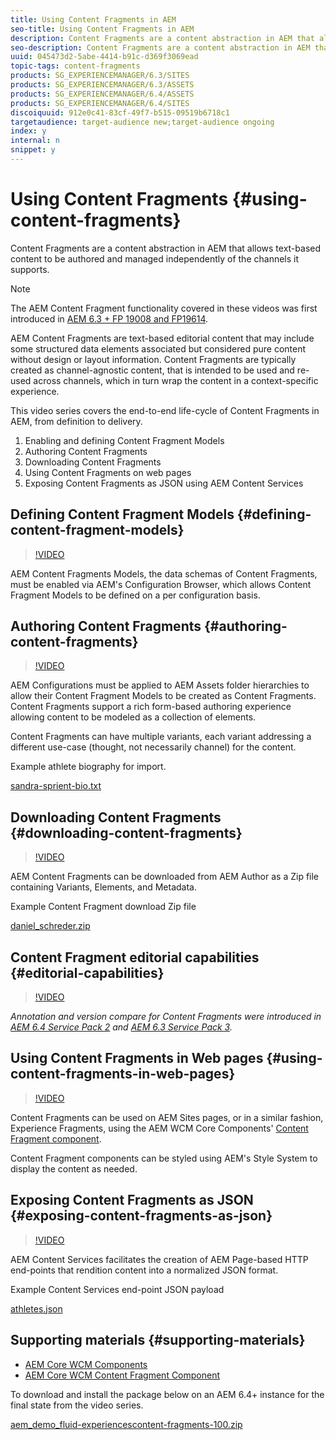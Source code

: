 ```yaml
---
title: Using Content Fragments in AEM
seo-title: Using Content Fragments in AEM
description: Content Fragments are a content abstraction in AEM that allows text-based content to be authored and managed independently of the channels it supports. 
seo-description: Content Fragments are a content abstraction in AEM that allows text-based content to be authored and managed independently of the channels it supports. 
uuid: 045473d2-5abe-4414-b91c-d369f3069ead
topic-tags: content-fragments
products: SG_EXPERIENCEMANAGER/6.3/SITES
products: SG_EXPERIENCEMANAGER/6.3/ASSETS
products: SG_EXPERIENCEMANAGER/6.4/ASSETS
products: SG_EXPERIENCEMANAGER/6.4/SITES
discoiquuid: 912e0c41-83cf-49f7-b515-09519b6718c1
targetaudience: target-audience new;target-audience ongoing
index: y
internal: n
snippet: y
---
```


# Using Content Fragments {#using-content-fragments}

Content Fragments are a content abstraction in AEM that allows text-based content to be authored and managed independently of the channels it supports.

>[!NOTE]
>
>The AEM Content Fragment functionality covered in these videos was first introduced in [AEM 6.3 + FP 19008 and FP19614](https://helpx.adobe.com/experience-manager/6-3/release-notes/content-services-fragments-featurepack.html).
>

AEM Content Fragments are text-based editorial content that may include some structured data elements associated but considered pure content without design or layout information. Content Fragments are typically created as channel-agnostic content, that is intended to be used and re-used across channels, which in turn wrap the content in a context-specific experience.

This video series covers the end-to-end life-cycle of Content Fragments in AEM, from definition to delivery.

1. Enabling and defining Content Fragment Models
1. Authoring Content Fragments
1. Downloading Content Fragments
1. Using Content Fragments on web pages
1. Exposing Content Fragments as JSON using AEM Content Services

## Defining Content Fragment Models {#defining-content-fragment-models}

>[!VIDEO](https://video.tv.adobe.com/v/22452/?quality=12)

AEM Content Fragments Models, the data schemas of Content Fragments, must be enabled via AEM's Configuration Browser, which allows Content Fragment Models to be defined on a per configuration basis.

## Authoring Content Fragments {#authoring-content-fragments}

>[!VIDEO](https://video.tv.adobe.com/v/22451/?quality=12)

AEM Configurations must be applied to AEM Assets folder hierarchies to allow their Content Fragment Models to be created as Content Fragments. Content Fragments support a rich form-based authoring experience allowing content to be modeled as a collection of elements.

Content Fragments can have multiple variants, each variant addressing a different use-case (thought, not necessarily channel) for the content.

Example athlete biography for import.

[sandra-sprient-bio.txt](assets/sandra-sprient-bio.txt)

## Downloading Content Fragments {#downloading-content-fragments}

>[!VIDEO](https://video.tv.adobe.com/v/22450/?quality=12)

AEM Content Fragments can be downloaded from AEM Author as a Zip file containing Variants, Elements, and Metadata.

Example Content Fragment download Zip file

[daniel_schreder.zip](assets/daniel_schreder.zip)

## Content Fragment editorial capabilities {#editorial-capabilities}

>[!VIDEO](https://video.tv.adobe.com/v/25891/?quality=12)

*Annotation and version compare for Content Fragments were introduced in [AEM 6.4 Service Pack 2](https://helpx.adobe.com/experience-manager/aem-releases-updates.html) and [AEM 6.3 Service Pack 3](https://helpx.adobe.com/experience-manager/6-3/release-notes/sp3-release-notes.html).*

## Using Content Fragments in Web pages {#using-content-fragments-in-web-pages}

>[!VIDEO](https://video.tv.adobe.com/v/22449/?quality=12)

Content Fragments can be used on AEM Sites pages, or in a similar fashion, Experience Fragments, using the AEM WCM Core Components' [Content Fragment component](https://github.com/Adobe-Marketing-Cloud/aem-core-wcm-components/tree/master/extension/contentfragment/content/src/content/jcr_root/apps/core/wcm/extension/components/contentfragment/v1/contentfragment).

Content Fragment components can be styled using AEM's Style System to display the content as needed.

## Exposing Content Fragments as JSON {#exposing-content-fragments-as-json}

>[!VIDEO](https://video.tv.adobe.com/v/22448/?quality=12)

AEM Content Services facilitates the creation of AEM Page-based HTTP end-points that rendition content into a normalized JSON format.

Example Content Services end-point JSON payload

[athletes.json](assets/athletes.json)

## Supporting materials {#supporting-materials}

* [AEM Core WCM Components](https://github.com/Adobe-Marketing-Cloud/aem-core-wcm-components)
* [AEM Core WCM Content Fragment Component](https://github.com/Adobe-Marketing-Cloud/aem-core-wcm-components/tree/master/extension/contentfragment/content/src/content/jcr_root/apps/core/wcm/extension/components/contentfragment/v1/contentfragment)

To download and install the package below on an AEM 6.4+ instance for the final state from the video series.

[aem_demo_fluid-experiencescontent-fragments-100.zip](assets/aem_demo_fluid-experiencescontent-fragments-100.zip)
